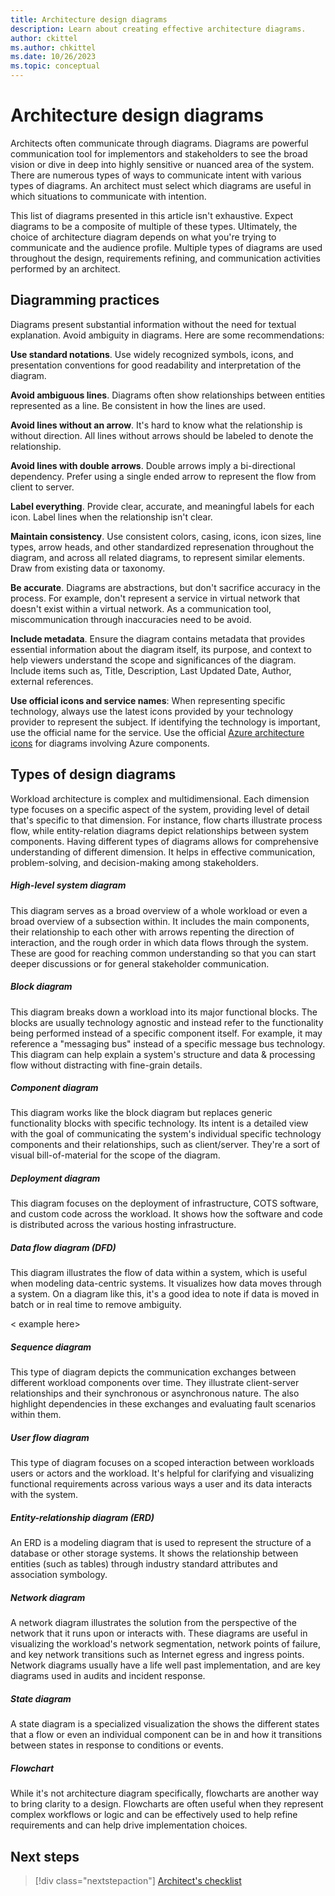 ```yaml
---
title: Architecture design diagrams
description: Learn about creating effective architecture diagrams.
author: ckittel
ms.author: chkittel
ms.date: 10/26/2023
ms.topic: conceptual
---
```


# Architecture design diagrams

Architects often communicate through diagrams. Diagrams are powerful communication tool for implementors and stakeholders to see the broad vision or dive in deep into highly sensitive or nuanced area of the system. There are numerous types of ways to communicate intent with various types of diagrams. An architect must select which diagrams are useful in which situations to communicate with intention.

This list of diagrams presented in this article isn't exhaustive. Expect diagrams to be a composite of multiple of these types. Ultimately, the choice of architecture diagram depends on what you're trying to communicate and the audience profile. Multiple types of diagrams are used throughout the design, requirements refining, and communication activities performed by an architect. 

## Diagramming practices

Diagrams present substantial information without the need for textual explanation. Avoid ambiguity in diagrams. Here are some recommendations:

**Use standard notations**. Use widely recognized symbols, icons, and presentation conventions for good readability and interpretation of the diagram.

**Avoid ambiguous lines**. Diagrams often show relationships between entities represented as a line. Be consistent in how the lines are used.

**Avoid lines without an arrow**. It's hard to know what the relationship is without direction. All lines without arrows should be labeled to denote the relationship.

**Avoid lines with double arrows**. Double arrows imply a bi-directional dependency. Prefer using a single ended arrow to represent the flow from client to server.

**Label everything**. Provide clear, accurate, and meaningful labels for each icon. Label lines when the relationship isn't clear.

**Maintain consistency**. Use consistent colors, casing, icons, icon sizes, line types, arrow heads, and other standardized represenation throughout the diagram, and across all related diagrams, to represent similar elements. Draw from existing data or taxonomy.

**Be accurate**. Diagrams are abstractions, but don't sacrifice accuracy in the process. For example, don't represent a service in virtual network that doesn't exist within a virtual network. As a communication tool, miscommunication through inaccuracies need to be avoid.

**Include metadata**. Ensure the diagram contains metadata that provides essential information about the diagram itself, its purpose, and context to help viewers understand the scope and significances of the diagram. Include items such as, Title, Description, Last Updated Date, Author, external references.

**Use official icons and service names**: When representing specific technology, always use the latest icons provided by your technology provider to represent the subject. If identifying the technology is important, use the official name for the service. Use the official [Azure architecture icons](/azure/architecture/icons/) for diagrams involving Azure components.

## Types of design diagrams

Workload architecture is complex and multidimensional. Each dimension type focuses on a specific aspect of the system, providing level of detail that's specific to that dimension. For instance, flow charts illustrate process flow, while entity-relation diagrams depict relationships between system components. Having different types of diagrams allows for comprehensive understanding of different dimension. It helps in effective communication, problem-solving, and decision-making among stakeholders.

##### High-level system diagram

This diagram serves as a broad overview of a whole workload or even a broad overview of a subsection within. It includes the main components, their relationship to each other with arrows repenting the direction of interaction, and the rough order in which data flows through the system. These are good for reaching common understanding so that you can start deeper discussions or for general stakeholder communication.



##### Block diagram

This diagram breaks down a workload into its major functional blocks. The blocks are usually technology agnostic and instead refer to the functionality being performed instead of a specific component itself. For example, it may reference a "messaging bus" instead of a specific message bus technology. This diagram can help explain a system's structure and data & processing flow without distracting with fine-grain details.



##### Component diagram

This diagram works like the block diagram but replaces generic functionality blocks with specific technology. Its intent is a detailed view with the goal of communicating the system's individual specific technology components and their relationships, such as client/server. They're a sort of visual bill-of-material for the scope of the diagram.



##### Deployment diagram

This diagram focuses on the deployment of infrastructure, COTS software, and custom code across the workload. It shows how the software and code is distributed across the various hosting infrastructure.



##### Data flow diagram (DFD)

This diagram illustrates the flow of data within a system, which is useful when modeling data-centric systems. It visualizes how data moves through a system. On a diagram like this, it's a good idea to note if data is moved in batch or in real time to remove ambiguity.

< example here>

##### Sequence diagram

This type of diagram depicts the communication exchanges between different workload components over time. They illustrate client-server relationships and their synchronous or asynchronous nature. The also highlight dependencies in these exchanges and evaluating fault scenarios within them.



##### User flow diagram

This type of diagram focuses on a scoped interaction between workloads users or actors and the workload. It's helpful for clarifying and visualizing functional requirements across various ways a user and its data interacts with the system.



##### Entity-relationship diagram (ERD)

An ERD is a modeling diagram that is used to represent the structure of a database or other storage systems. It shows the relationship between entities (such as tables) through industry standard attributes and association symbology.



##### Network diagram

A network diagram illustrates the solution from the perspective of the network that it runs upon or interacts with. These diagrams are useful in visualizing the workload's network segmentation, network points of failure, and key network transitions such as Internet egress and ingress points. Network diagrams usually have a life well past implementation, and are key diagrams used in audits and incident response.



##### State diagram

A state diagram is a specialized visualization the shows the different states that a flow or even an individual component can be in and how it transitions between states in response to conditions or events.



##### Flowchart

While it's not architecture diagram specifically, flowcharts are another way to bring clarity to a design. Flowcharts are often useful when they represent complex workflows or logic and can be effectively used to help refine requirements and can help drive implementation choices.


## Next steps

> [!div class="nextstepaction"]
> [Architect's checklist](checklist.md)
